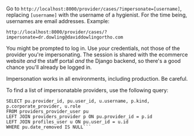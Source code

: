 Go to `http://localhost:8000/provider/cases/?impersonate=[username]`, replacing `[username]` with the username of a hygienist. For the time being, usernames are email addresses. Example:

```
http://localhost:8000/provider/cases/?impersonate=dr.dowling@daviddowlingortho.com
```

You might be prompted to log in. Use _your_ credentials, not those of the provider you're impersonating. The session is shared with the ecommerce website _and_ the staff portal _and_ the Django backend, so there's a good chance you'll already be logged in.

Impersonation works in all environments, including production. Be careful.

To find a list of impersonatable providers, use the following query:

```
SELECT pu.provider_id, pu.user_id, u.username, p.kind, p.corporate_provider, u.role
FROM providers_provider_user pu
LEFT JOIN providers_provider p ON pu.provider_id = p.id
LEFT JOIN profiles_user u ON pu.user_id = u.id
WHERE pu.date_removed IS NULL```
